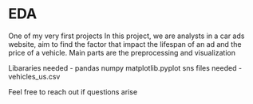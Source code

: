 # EDA
One of my  very first projects
In this project, we are analysts in a car ads website, aim to find the factor that impact the lifespan of an ad and the price of a vehicle.
Main parts are the preprocessing and visualization

Libararies needed - 
pandas
numpy
matplotlib.pyplot
sns
files needed - vehicles_us.csv

Feel free to reach out if questions arise
